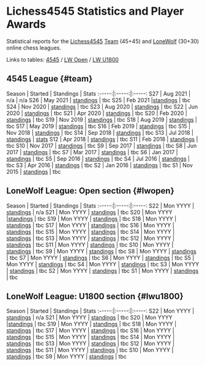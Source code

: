 
# Lichess4545 Statistics and Player Awards

Statistical reports for the [Lichess4545](https://www.lichess4545.com/) [Team](https://www.lichess4545.com/team4545/) (45+45) and [LoneWolf](https://www.lichess4545.com/lonewolf/) (30+30) online chess leagues.

Links to tables: [4545](#team) / [LW Open](#lwopen) / [LW U1800](#lwu1800)

## 4545 League {#team}

Season | Started | Standings | Stats
:-----:|:-----:|:-----:
S27 | Aug 2021 | n/a | n/a
S26 | May 2021 | [standings](https://www.lichess4545.com/team4545/season/26/standings/) | tbc
S25 | Feb 2021 |[standings](https://www.lichess4545.com/team4545/season/25/standings/) | tbc
S24 | Nov 2020 | [standings](https://www.lichess4545.com/team4545/season/24/standings/) | tbc
S23 | Aug 2020 | [standings](https://www.lichess4545.com/team4545/season/23/standings/) | tbc
S22 | Jun 2020 | [standings](https://www.lichess4545.com/team4545/season/22/standings/) | tbc
S21 | Apr 2020 | [standings](https://www.lichess4545.com/team4545/season/21/standings/) | tbc
S20 | Feb 2020 | [standings](https://www.lichess4545.com/team4545/season/20/standings/) | tbc
S19 | Nov 2019 | [standings](https://www.lichess4545.com/team4545/season/19/standings/) | tbc
S18 | Aug 2019 | [standings](https://www.lichess4545.com/team4545/season/18/standings/) | tbc
S17 | May 2019 | [standings](https://www.lichess4545.com/team4545/season/17/standings/) | tbc
S16 | Feb 2019 | [standings](https://www.lichess4545.com/team4545/season/16/standings/) | tbc
S15 | Nov 2018 | [standings](https://www.lichess4545.com/team4545/season/15/standings/) | tbc
S14 | Sep 2018 | [standings](https://www.lichess4545.com/team4545/season/14/standings/) | tbc
S13 | Jul 2018 | [standings](https://www.lichess4545.com/team4545/season/13/standings/) | [stats](reports/stats_4545_s13.html)
S12 | Apr 2018 | [standings](https://www.lichess4545.com/team4545/season/12/standings/) | tbc
S11 | Feb 2018 | [standings](https://www.lichess4545.com/team4545/season/11/standings/) | tbc
S10 | Nov 2017 | [standings](https://www.lichess4545.com/team4545/season/10/standings/) | tbc
S9 | Sep 2017 | [standings](https://www.lichess4545.com/team4545/season/9/standings/) | tbc
S8 | Jun 2017 | [standings](https://www.lichess4545.com/team4545/season/8/standings/) | tbc
S7 | Mar 2017 | [standings](https://www.lichess4545.com/team4545/season/7/standings/) | tbc
S6 | Jan 2017 | [standings](https://www.lichess4545.com/team4545/season/6/standings/) | tbc
S5 | Sep 2016 | [standings](https://www.lichess4545.com/team4545/season/5/standings/) | tbc
S4 | Jul 2016 | [standings](https://www.lichess4545.com/team4545/season/4/standings/) | tbc
S3 | Apr 2016 | [standings](https://www.lichess4545.com/team4545/season/3/standings/) | tbc
S2 | Jan 2016 | [standings](https://www.lichess4545.com/team4545/season/2/standings/) | tbc
S1 | Nov 2015 | [standings](https://www.lichess4545.com/team4545/season/1/standings/) | tbc

## LoneWolf League: Open section {#lwopen}

Season | Started | Standings | Stats
:-----:|:-----:|:-----:
S22 | Mon YYYY | [standings](https://www.lichess4545.com/lonewolf/season/22/standings/) | n/a
S21 | Mon YYYY | [standings](https://www.lichess4545.com/lonewolf/season/21/standings/) | tbc
S20 | Mon YYYY |[standings](https://www.lichess4545.com/lonewolf/season/20/standings/) | tbc
S19 | Mon YYYY | [standings](https://www.lichess4545.com/lonewolf/season/19/standings/) | tbc
S18 | Mon YYYY | [standings](https://www.lichess4545.com/lonewolf/season/18/standings/) | tbc
S17 | Mon YYYY | [standings](https://www.lichess4545.com/lonewolf/season/17/standings/) | tbc
S16 | Mon YYYY | [standings](https://www.lichess4545.com/lonewolf/season/16/standings/) | tbc
S15 | Mon YYYY | [standings](https://www.lichess4545.com/lonewolf/season/15/standings/) | tbc
S14 | Mon YYYY | [standings](https://www.lichess4545.com/lonewolf/season/14/standings/) | tbc
S13 | Mon YYYY | [standings](https://www.lichess4545.com/lonewolf/season/13/standings/) | tbc
S12 | Mon YYYY | [standings](https://www.lichess4545.com/lonewolf/season/12/standings/) | tbc
S11 | Mon YYYY | [standings](https://www.lichess4545.com/lonewolf/season/11/standings/) | tbc
S10 | Mon YYYY | [standings](https://www.lichess4545.com/lonewolf/season/10/standings/) | tbc
S9 | Mon YYYY | [standings](https://www.lichess4545.com/lonewolf/season/9/standings/) | tbc
S8 | Mon YYYY | [standings](https://www.lichess4545.com/lonewolf/season/8/standings/) | tbc
S7 | Mon YYYY | [standings](https://www.lichess4545.com/lonewolf/season/7/standings/) | tbc
S6 | Mon YYYY | [standings](https://www.lichess4545.com/lonewolf/season/6/standings/) | tbc
S5 | Mon YYYY | [standings](https://www.lichess4545.com/lonewolf/season/5/standings/) | tbc
S4 | Mon YYYY | [standings](https://www.lichess4545.com/lonewolf/season/4/standings/) | tbc
S3 | Mon YYYY | [standings](https://www.lichess4545.com/lonewolf/season/3/standings/) | tbc
S2 | Mon YYYY | [standings](https://www.lichess4545.com/lonewolf/season/2/standings/) | tbc
S1 | Mon YYYY | [standings](https://www.lichess4545.com/lonewolf/season/1/standings/) | tbc

## LoneWolf League: U1800 section {#lwu1800}

Season | Started | Standings | Stats
:-----:|:-----:|:-----:
S22 | Mon YYYY | [standings](https://www.lichess4545.com/lonewolf/season/22u1800/standings/) | n/a
S21 | Mon YYYY | [standings](https://www.lichess4545.com/lonewolf/season/21u1800/standings/) | tbc
S20 | Mon YYYY |[standings](https://www.lichess4545.com/lonewolf/season/20u1800/standings/) | tbc
S19 | Mon YYYY | [standings](https://www.lichess4545.com/lonewolf/season/19u1800/standings/) | tbc
S18 | Mon YYYY | [standings](https://www.lichess4545.com/lonewolf/season/18u1800/standings/) | tbc
S17 | Mon YYYY | [standings](https://www.lichess4545.com/lonewolf/season/17u1800/standings/) | tbc
S16 | Mon YYYY | [standings](https://www.lichess4545.com/lonewolf/season/16u1800/standings/) | tbc
S15 | Mon YYYY | [standings](https://www.lichess4545.com/lonewolf/season/15u1800/standings/) | tbc
S14 | Mon YYYY | [standings](https://www.lichess4545.com/lonewolf/season/14u1800/standings/) | tbc
S13 | Mon YYYY | [standings](https://www.lichess4545.com/lonewolf/season/13u1800/standings/) | tbc
S12 | Mon YYYY | [standings](https://www.lichess4545.com/lonewolf/season/12u1800/standings/) | tbc
S11 | Mon YYYY | [standings](https://www.lichess4545.com/lonewolf/season/11u1800/standings/) | tbc
S10 | Mon YYYY | [standings](https://www.lichess4545.com/lonewolf/season/10u1800/standings/) | tbc
S9 | Mon YYYY | [standings](https://www.lichess4545.com/lonewolf/season/9u1800/standings/) | tbc
